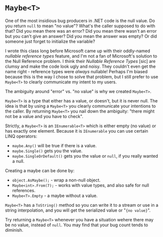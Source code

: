 # `Maybe<T>`

One of the most insidious bug producers in .NET code is the null value.
Do you return `null` to mean "no value"?
What's the caller supposed to do with that?
Did you mean there was an error?
Did you mean there wasn't an error but you can't give an answer?
Did you mean the answer was empty?
Or did someone just forget to initialize the variable?

I wrote this class long before Microsoft came up with their oddly-named _nullable reference types_ feature, and I'm not a fan of Microsoft's solution to the Null Reference problem. I think their _Nullable Reference Types_ \[sic\] are clumsy and make the code look ugly and noisy. They couldn't even get the name right - reference types were *always* nullable! Perhaps I'm biased because this is the way I chose to solve that problem, but I still prefer to use `Maybe<T>` to clearly communicate my intent to my users.

The ambiguity around "error" vs. "no value" is why we created `Maybe<T>`.

`Maybe<T>` is a type that either has a value, or doesn't, but it is never null. The idea is that by using a `Maybe<T>` you clearly communicate your intentions to the caller. By returning `Maybe<T>` you nail down the ambiguity: "there might not be a value and you have to check".

Strictly, a `Maybe<T>` is an `IEnumerable<T>` which is either empty (no value) or has exactly one element. Because it is `IEnumerable` you can use certain LINQ operators:

- `maybe.Any()` will be true if there is a value.
- `maybe.Single()` gets you the value.
- `maybe.SingleOrDefault()` gets you the value or `null`, if you really wanted a null.

Creating a maybe can be done by:

- `object.AsMaybe();` - wrap a non-null object.
- `Maybe<int>.From(7);` - works with value types, and also safe for null references.
- `Maybe<T>.Empty` - a maybe without a value.

`Maybe<T>` has a `ToString()` method so you can write it to a stream or use in a string interpolation, and you will get the serialized value or "`{no value}`".

Try returning a `Maybe<T>` whenever you have a situation wehere there may be no value, instead of `null`.
You may find that your bug count tends to diminish.
